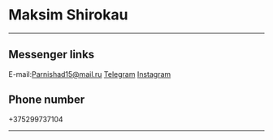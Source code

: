 # __Maksim Shirokau__
---
## Messenger links
E-mail:Parnishad15@mail.ru
[Telegram](https://t.me/Shir_shir_shir)
[Instagram](https://www.instagram.com/shir_shir_shir_)
## Phone number
+375299737104
___
